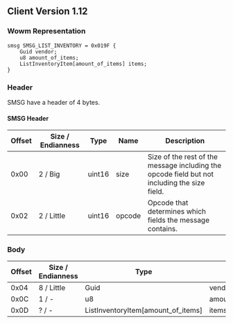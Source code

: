 ## Client Version 1.12

### Wowm Representation
```rust,ignore
smsg SMSG_LIST_INVENTORY = 0x019F {
    Guid vendor;
    u8 amount_of_items;
    ListInventoryItem[amount_of_items] items;
}
```
### Header
SMSG have a header of 4 bytes.

#### SMSG Header
| Offset | Size / Endianness | Type   | Name   | Description |
| ------ | ----------------- | ------ | ------ | ----------- |
| 0x00   | 2 / Big           | uint16 | size   | Size of the rest of the message including the opcode field but not including the size field.|
| 0x02   | 2 / Little        | uint16 | opcode | Opcode that determines which fields the message contains.|
### Body
| Offset | Size / Endianness | Type | Name | Description |
| ------ | ----------------- | ---- | ---- | ----------- |
| 0x04 | 8 / Little | Guid | vendor |  |
| 0x0C | 1 / - | u8 | amount_of_items |  |
| 0x0D | ? / - | ListInventoryItem[amount_of_items] | items |  |
